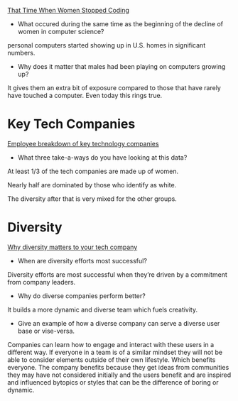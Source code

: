 [That Time When Women Stopped Coding](https://www.npr.org/sections/money/2014/10/21/357629765/when-women-stopped-coding)

- What occured during the same time as the beginning of the decline of women in computer science?

personal computers started showing up in U.S. homes in significant numbers.

- Why does it matter that males had been playing on computers growing up?

It gives them an extra bit of exposure compared to those that have rarely have touched a computer. Even today this rings true.

# Key Tech Companies

[Employee breakdown of key technology companies](https://informationisbeautiful.net/visualizations/diversity-in-tech/)
- What three take-a-ways do you have looking at this data?


At least 1/3 of the tech companies are made up of women.

Nearly half are dominated by those who identify as white.

The diversity after that is very mixed for the other groups.




# Diversity


[Why diversity matters to your tech company](https://www.usatoday.com/story/tech/columnist/2015/07/21/why-diversity-matters-your-tech-company/30419871/)

- When are diversity efforts most successful?

Diversity efforts are most successful when they’re driven by a commitment from company leaders.

- Why do diverse companies perform better?

It builds a more dynamic and diverse team which fuels creativity.

- Give an example of how a diverse company can serve a diverse user base or vise-versa.

Companies can learn how to engage and interact with these users in a different way. If everyone in a team is of a similar mindset they will not be able to consider elements outside of their own lifestyle. Which benefits everyone. The company benefits because they get ideas from communities they may have not considered initially and the users benefit and are inspired and influenced bytopics or styles that can be the difference of boring or dynamic. 